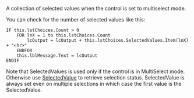 ﻿A collection of selected values when the control is set to multiselect mode.

You can check for the number of selected values like this:

```foxpro
IF this.lstChoices.Count > 0
	FOR lnX = 1 to this.lstChoices.Count
		lcOutput = lcOutput + this.lstChoices.SelectedValues.Item(lnX) + "<hr>"
	ENDFOR
	this.lblMessage.Text = lcOutput
ENDIF
```

Note that SelectedValues is used only if the control is in MultiSelect mode. Otherwise use [SelectedValue](vfps://Topic/_1MX0QL915) to retrieve selection status. SelectedValue is always set even on multiple selections in which case the first value is the SelectedValue.